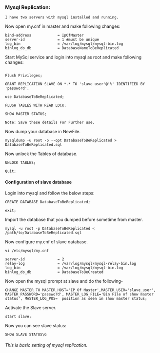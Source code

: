 ### Mysql Replication:

```
I have two servers with mysql installed and running.
```
Now open my.cnf in master and make following changes:

```
bind-address            = IpOfMaster
server-id               = 1 #must be unique
log_bin                 = /var/log/mysql/mysql-bin.log
binlog_do_db            = DatabaseNameToBeReplicated

```
Start MySql service and login into mysql as root and make following changes: 

```

Flush Privileges;

GRANT REPLICATION SLAVE ON *.* TO 'slave_user'@'%' IDENTIFIED BY 'password';

use DatabaseToBeReplicated;

FLUSH TABLES WITH READ LOCK;

SHOW MASTER STATUS;

Note: Save these details For Further use.

```

Now dump your database in NewFile.

```
mysqldump -u root -p --opt DatabaseToBeReplicated > DatabaseToBeReplicated.sql

```

Now unlock the Tables of database.

```
UNLOCK TABLES;

Quit;

```
#### Configuration of slave database

Login into mysql and follow the below steps:

```
CREATE DATABASE DatabaseToBeReplicated;

exit;

```

Import the database that you dumped before sometime from master.

```
mysql -u root -p DatabaseToBeReplicated < /path/to/DatabaseToBeReplicated.sql

```
Now configure my.cnf of slave database.

```
vi /etc/mysql/my.cnf

server-id               = 2
relay-log               = /var/log/mysql/mysql-relay-bin.log
log_bin                 = /var/log/mysql/mysql-bin.log
binlog_do_db            = DatabaseToBeCreated

```
Now open the mysql prompt at slave and do the following-

```
CHANGE MASTER TO MASTER_HOST='IP Of Master',MASTER_USER='slave_user', MASTER_PASSWORD='password', MASTER_LOG_FILE='Bin File of show master status', MASTER_LOG_POS=  position as seen in show master status;
```
Activate the Slave server.

```
start slave;
```
Now you can see slave status:

```
SHOW SLAVE STATUS\G
```

###### This is basic setting of mysql replication.
